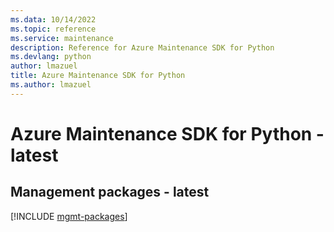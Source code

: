 ```yaml
---
ms.data: 10/14/2022
ms.topic: reference
ms.service: maintenance
description: Reference for Azure Maintenance SDK for Python
ms.devlang: python
author: lmazuel
title: Azure Maintenance SDK for Python
ms.author: lmazuel
---
```

# Azure Maintenance SDK for Python - latest

## Management packages - latest
[!INCLUDE [mgmt-packages](maintenance-mgmt-index.md)]